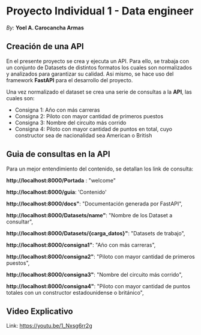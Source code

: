 # Proyecto Individual 1 - Data engineer
  *By:* **Yoel A. Carocancha Armas**

## Creación de una API

En el presente proyecto se crea y ejecuta un API. Para ello, se trabaja con un conjunto de Datasets de distintos formatos los cuales 
son normalizados y analizados para garantizar su calidad. Asi mismo, se hace uso del framework **FastAPI** para el desarrollo del proyecto. 

Una vez normalizado el dataset se crea una serie de consultas a la **API**, las cuales son:

* Consigna 1: Año con más carreras
* Consigna 2: Piloto con mayor cantidad de primeros puestos
* Consigna 3: Nombre del circuito más corrido
* Consigna 4: Piloto con mayor cantidad de puntos en total, cuyo constructor sea de nacionalidad sea American o British

## Guia de consultas en la **API**

Para un mejor entendimiento del contenido, se detallan los link de consulta:

**http://localhost:8000/Portada** :  "welcome"

**http://localhost:8000/guia**: 'Contenido'

**http://localhost:8000/docs"**: "Documentación generada por FastAPI",

**http://localhost:8000/Datasets/name"**: "Nombre de los Dataset a consultar",

**http://localhost:8000/Datasets/{carga_datos}"**: "Datasets de trabajo",

**http://localhost:8000/consigna1"**: "Año con más carreras",

**http://localhost:8000/consigna2"**: "Piloto con mayor cantidad de primeros puestos",

**http://localhost:8000/consigna3"**: "Nombre del circuito más corrido",

**http://localhost:8000/consigna4"**: "Piloto con mayor cantidad de puntos totales con un constructor estadounidense o británico",

## Video Explicativo

Link: https://youtu.be/1_Nxsg6rr2g
